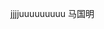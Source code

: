 <!--
 * @Author: nanyang.yang
 * @Date: 2021-02-12 20:58:18
 * @LastEditors: nanyang.yang
 * @LastEditTime: 2021-02-13 10:03:29
 * @Descripttion: 
-->
jjjjuuuuuuuuu
马国明